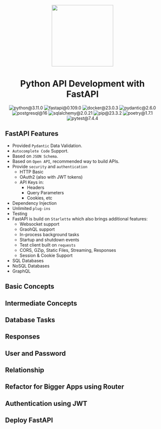 <p align="center"><a href="https://fastapi.tiangolo.com/" target="_blank"><img src="https://fastapi.tiangolo.com/img/icon-white.svg" width=200px></a></p> 
<h1 align="center">Python API Development with FastAPI</h1>
<p align="center">
  <img src="https://img.shields.io/badge/python-3.11.0-yellow" alt="python@3.11.0">
  <img src="https://img.shields.io/badge/fastapi-0.109.0-lighgreen" alt="fastapi@0.109.0">
  <img src="https://img.shields.io/badge/docker-23.0.3-blue" alt="docker@23.0.3">
  <img src="https://img.shields.io/badge/pydantic-2.6.0-crimson" alt="pydantic@2.6.0">
  <img src="https://img.shields.io/badge/postgresql-16-lightblue" alt="postgresql@16">
  <img src="https://img.shields.io/badge/sqlachemy-2.0.21-red" alt="sqlalchemy@2.0.21">
  <img src="https://img.shields.io/badge/pip-23.3.2-moccasin" alt="pip@23.3.2">
  <img src="https://img.shields.io/badge/poetry-1.7.1-orange" alt="poetry@1.7.1">
  <img src="https://img.shields.io/badge/pytest-7.4.4-papayawhip" alt="pytest@7.4.4">
</p>

<h2 align="left">FastAPI Features</h2>

- Provided `Pydantic` Data Validation.
- `Autocomplete Code` Support.
- Based on `JSON Schema`.
- Based on `Open API`, recommended way to build APIs.
- Provide `security` and `authentication`
  - HTTP Basic
  - OAuth2 (also with JWT tokens)
  - API Keys in:
    - Headers
    - Query Parameters
    - Cookies, etc
- Dependency Injection
- Unlimited `plug-ins`
- Testing
- FastAPI is build on `Starlette` which also brings additional features:
  - Websocket support
  - GraohQL support
  - In-process background tasks
  - Startup and shutdown events
  - Test client built on `requests`
  - CORS, GZip, Static Files, Streaming, Responses
  - Session & Cookie Support
- SQL Databases
- NoSQL Databases
- GraphQL

<h2 align="left">Basic Concepts</h2>
<h2 align="left">Intermediate Concepts</h2>
<h2 align="left">Database Tasks</h2>
<h2 align="left">Responses</h2>
<h2 align="left">User and Password</h2>
<h2 align="left">Relationship</h2>
<h2 align="left">Refactor for Bigger Apps using Router</h2>
<h2 align="left">Authentication using JWT</h2>
<h2 align="left">Deploy FastAPI</h2>
